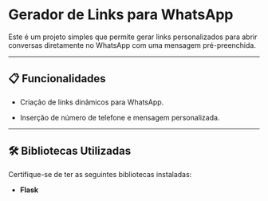 # Gerador de Links para WhatsApp

Este é um projeto simples que permite gerar links personalizados para abrir conversas diretamente no WhatsApp com uma mensagem pré-preenchida.

---

## 📋 Funcionalidades

- Criação de links dinâmicos para WhatsApp.

- Inserção de número de telefone e mensagem personalizada.

---

## 🛠️ Bibliotecas Utilizadas

Certifique-se de ter as seguintes bibliotecas instaladas:

- **Flask**


